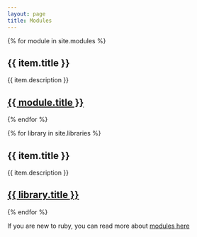 ```yaml
---
layout: page
title: Modules
---
```


{% for module in site.modules %}
  <h2>{{ item.title }}</h2>
  <p>{{ item.description }}</p>
  <p><h2><a href="{{ module.url | prepend: site.github.url }}">{{ module.title }}</a></h2></p>
{% endfor %}

{% for library in site.libraries %}
  <h2>{{ item.title }}</h2>
  <p>{{ item.description }}</p>
  <p><h2><a href="{{ library.url | prepend: site.github.url }}">{{ library.title }}</a></h2></p>
{% endfor %}

<p>If you are new to ruby, you can read more about <a href="https://www.tutorialspoint.com/ruby/ruby_modules.htm">modules here</a></p>
